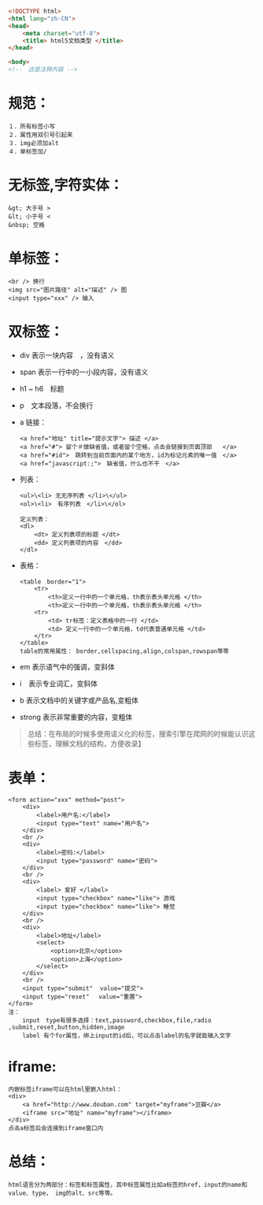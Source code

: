 ```html
<!DOCTYPE html>
<html lang="zh-CN">
<head>
	<meta charset="utf-8">
	<title> html5文档类型 </title>
</head>

<body>
<!--　这是注释内容 -->
```
# 规范：
	１．所有标签小写
	２．属性用双引号引起来
	３．img必须加alt
	４．单标签加/
				
# 无标签,字符实体：
	&gt; 大于号 >
	&lt; 小于号 <
	&nbsp; 空格

# 单标签：	
	<br /> 换行
	<img src="图片路径" alt="描述" /> 图
	<input type="xxx" /> 输入
	 	
# 双标签：
*	div 表示一块内容　，没有语义  
*	span 表示一行中的一小段内容，没有语义
	
	<!-- 含语义　-->
*	h1 ~ h6　标题
*	p　文本段落，不会换行
*	a  链接：

		<a href="地址" title="提示文字"> 描述 </a>
		<a href="#"> 留个＃做缺省值，或者留个空格，点击会链接到页面顶部   </a>
		<a href="#id">　跳转到当前页面内的某个地方，id为标记元素的唯一值　</a>
		<a href="javascript:;">　缺省值，什么也不干　</a>
		
*	列表：

		<ul>\<li> 无无序列表 </li>\</ul>
		<ol>\<li>　有序列表　</li>\</ol>
		
		定义列表：
		<dl>
			<dt> 定义列表项的标题 </dt>
			<dd> 定义列表项的内容　</dd>
		</dl>

*	表格：

		<table　border="1">
			<tr>
				<th>定义一行中的一个单元格，th表示表头单元格 </th>
				<th>定义一行中的一个单元格，th表示表头单元格 </th>
			<tr>
				<td> tr标签：定义表格中的一行 </td>
				<td> 定义一行中的一个单元格，td代表普通单元格 </td>
			</tr>
		</table>
		table的常用属性：	border,cellspacing,align,colspan,rowspan等等
	
	<!-- 含样式和语义的标签,且都是行内元素　-->
*	em 表示语气中的强调，变斜体
*	i　表示专业词汇，变斜体
*	b 表示文档中的关键字或产品名,变粗体
*	strong 表示非常重要的内容，变粗体

>	总结：在布局的时候多使用语义化的标签，搜索引擎在爬网的时候能认识这些标签，理解文档的结构，方便收录】	
	
# 表单：
	<form action="xxx" method="post">
		<div>
			<label>用户名:</label>
			<input type="text" name="用户名">
		</div>
		<br />
		<div>
			<label>密码:</label>
			<input type="password" name="密码">
		</div>
		<br />
		<div>
			<label> 爱好 </label>
			<input type="checkbox" name="like"> 游戏
			<input type="checkbox" name="like"> 睡觉
		</div>
		<br />
		<div>
			<label>地址</label>
			<select>
				<option>北京</option>
				<option>上海</option>
			</select>
		</div>
		<br />
		<input type="submit"  value="提交">
		<input type="reset" 　value="重置">
	</form>
	注：
		input　type有很多选择：text,password,checkbox,file,radio ,submit,reset,button,hidden,image
		label 有个for属性，绑上input的id后，可以点击label的名字就能输入文字
	
# iframe:	
	内嵌标签iframe可以在html里嵌入html：
	<div>
		<a href="http://www.douban.com" target="myframe">豆瓣</a>	
		<iframe src="地址" name="myframe"></iframe> 
	</div>
	点击a标签后会连接到iframe窗口内


# 总结：
	html语言分为两部分：标签和标签属性，其中标签属性比如a标签的href，input的name和value、type， img的alt、src等等。
	
	
	
	
	
	
	
	
	
	
	
	
	
	
	
	

	
	
	
	
	
	
	
	
	
	
	
	
	
	
	
	
	
	
	
	
	
	
	
	
	
	
	
	

	

	
	

	
	
	
	
	
	


	
</body>

</html>



